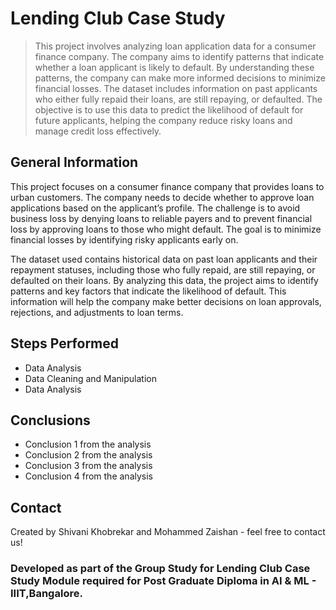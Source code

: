 # Lending Club Case Study
> This project involves analyzing loan application data for a consumer finance company. The company aims to identify patterns that indicate whether a loan applicant is likely to default. By understanding these patterns, the company can make more informed decisions to minimize financial losses. The dataset includes information on past applicants who either fully repaid their loans, are still repaying, or defaulted. The objective is to use this data to predict the likelihood of default for future applicants, helping the company reduce risky loans and manage credit loss effectively.

## General Information
This project focuses on a consumer finance company that provides loans to urban customers. The company needs to decide whether to approve loan applications based on the applicant’s profile. The challenge is to avoid business loss by denying loans to reliable payers and to prevent financial loss by approving loans to those who might default. The goal is to minimize financial losses by identifying risky applicants early on.

The dataset used contains historical data on past loan applicants and their repayment statuses, including those who fully repaid, are still repaying, or defaulted on their loans. By analyzing this data, the project aims to identify patterns and key factors that indicate the likelihood of default. This information will help the company make better decisions on loan approvals, rejections, and adjustments to loan terms.

## Steps Performed
- Data Analysis
- Data Cleaning and Manipulation
- Data Analysis

## Conclusions
- Conclusion 1 from the analysis
- Conclusion 2 from the analysis
- Conclusion 3 from the analysis
- Conclusion 4 from the analysis

## Contact
Created by Shivani Khobrekar and Mohammed Zaishan - feel free to contact us!

### Developed as part of the Group Study for Lending Club Case Study Module required for Post Graduate Diploma in AI & ML - IIIT,Bangalore.
